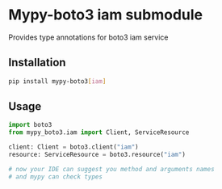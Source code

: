 # Mypy-boto3 iam submodule

Provides type annotations for boto3 iam service

## Installation

```bash
pip install mypy-boto3[iam]
```

## Usage

```python
import boto3
from mypy_boto3.iam import Client, ServiceResource

client: Client = boto3.client("iam")
resource: ServiceResource = boto3.resource("iam")

# now your IDE can suggest you method and arguments names
# and mypy can check types
```

